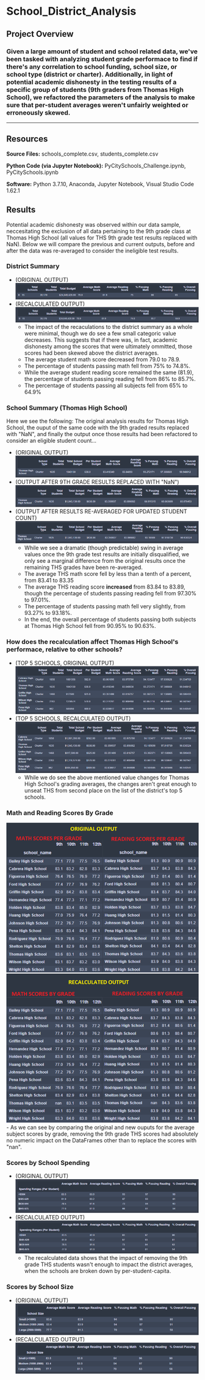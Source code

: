 # School_District_Analysis

## Project Overview

### Given a large amount of student and school related data, we've been tasked with analyzing student grade performace to find if there's any correlation to school funding, school size, or school type (district or charter).  Additionally, in light of potential academic dishonesty in the testing results of a specific group of students (9th graders from Thomas High School), we refactored the parameters of the analysis to make sure that per-student averages weren't unfairly weighted or erroneously skewed.
---
## Resources
**Source Files:** schools_complete.csv, students_complete.csv

**Python Code (via Jupyter Notebook):** PyCitySchools_Challenge.ipynb, PyCitySchools.ipynb

**Software:** Python 3.7.10, Anaconda, Jupyter Notebook, Visual Studio Code 1.62.1

## Results
Potential academic dishonesty was observed within our data sample, neccesitating the exclusion of all data pertaining to the 9th grade class at Thomas High School (all values for THS 9th grade test results replaced with NaN).  Below we will compare the previous and current outputs, before and after the data was re-averaged to consider the ineligible test results.

### District Summary
- (ORIGINAL OUTPUT)
![ORIGINAL DISTRICT SUMMARY](https://github.com/ZeroDarkHardy/School_District_Analysis/blob/main/Resources/district_summary_df_old1.png)
- (RECALCULATED OUTPUT)
![RECALCULATED DISTRICT SUMMARY](https://github.com/ZeroDarkHardy/School_District_Analysis/blob/main/Resources/district_summary_df_new.png)
    - The impact of the recaculations to the district summary as a whole were minimal, though we do see a few small categoric value decreases.  This suggests that if there was, in fact, academic dishonesty among the scores that were ultimately ommitted, those scores had been skewed above the district averages.
    - The average student math score decreased from 79.0 to 78.9.
    - The percentage of students passing math fell from 75% to 74.8%.
    - While the average student reading score remained the same (81.9), the percentage of students passing reading fell from 86% to 85.7%.
    - The percentage of students passing all subjects fell from 65% to 64.9%

### School Summary (Thomas High School)
Here we see the following:  The original analysis results for Thomas High School, the ouput of the same code with the 9th graded results replaced with "NaN", and finally the output once those results had been refactored to consider an eligible student count...
- (ORIGINAL OUTPUT)
![ORIGINAL THS SUMMARY](https://github.com/ZeroDarkHardy/School_District_Analysis/blob/main/Resources/ths_summary_old1.png)
- (OUTPUT AFTER 9TH GRADE RESULTS REPLACED WITH "NaN")
![NAN THS SUMMARY](https://github.com/ZeroDarkHardy/School_District_Analysis/blob/main/Resources/ths_summary_old.png)
- (OUTPUT AFTER RESULTS RE-AVERAGED FOR UPDATED STUDENT COUNT)
![NEW THS SUMMARY](https://github.com/ZeroDarkHardy/School_District_Analysis/blob/main/Resources/ths_summary_new.png)
    - While we see a dramatic (though predictable) swing in average values once the 9th grade test results are initially disqualified, we only see a marginal difference from the original results once the remaining THS grades have been re-averaged.
    - The average THS math score fell by less than a tenth of a percent, from 83.41 to 83.35
    - The average THS reading score **increased** from 83.84 to 83.89, though the percentage of students passing reading fell from 97.30% to 97.01%.
    - The percentage of students passing math fell very slightly, from 93.27% to 93.18%.
    - In the end, the overall percentage of students passing both subjects at Thomas High School fell from 90.95% to 90.63%.

### How does the recalculation affect Thomas High School's performace, relative to other schools?
- (TOP 5 SCHOOLS, ORIGINAL OUTPUT)
![TOP SCHOOLS OLD OUTPUT](https://github.com/ZeroDarkHardy/School_District_Analysis/blob/main/Resources/top_schools_old.png)
- (TOP 5 SCHOOLS, RECALCULATED OUTPUT)
![TOP SCHOOLS NEW OUTPUT](https://github.com/ZeroDarkHardy/School_District_Analysis/blob/main/Resources/top_schools_new.png)
    - While we do see the above mentioned value changes for Thomas High School's grading averages, the changes aren't great enough to unseat THS from second place on the list of the district's top 5 schools.

### Math and Reading Scores By Grade
![SCORES BY GRADE OLD OUTPUT](https://github.com/ZeroDarkHardy/School_District_Analysis/blob/main/Resources/per_grade_scores_gallery_old.png)
![SCORES BY GRADE NEW OUTPUT](https://github.com/ZeroDarkHardy/School_District_Analysis/blob/main/Resources/per_grade_scores_gallery_new.png)
    - As we can see by comparing the original and new ouputs for the average subject scores by grade, removing the 9th grade THS scores had absolutely no numeric impact on the DataFrames other than to replace the scores with "nan".

### Scores by School Spending
- (ORIGINAL OUTPUT)
![SPENDING SCORES ORIGINAL OUTPUT](https://github.com/ZeroDarkHardy/School_District_Analysis/blob/main/Resources/spending_summary_df_old.png)
- (RECALCULATED OUTPUT)
![SPENDING SCORES NEW OUTPUT](https://github.com/ZeroDarkHardy/School_District_Analysis/blob/main/Resources/spending_summary_df_new.png)
    - The recalculated data shows that the impact of removing the 9th grade THS students wasn't enough to impact the district averages, when the schools are broken down by per-student-capita.

### Scores by School Size
- (ORIGINAL OUTPUT)
![ORIGINAL SCHOOL SIZE OUTPUT](https://github.com/ZeroDarkHardy/School_District_Analysis/blob/main/Resources/size_summary_df_old.png)
- (RECALCULATED OUTPUT)
![UPDATED SCHOOL SIZE OUTPUT](https://github.com/ZeroDarkHardy/School_District_Analysis/blob/main/Resources/size_summary_df_new.png)

